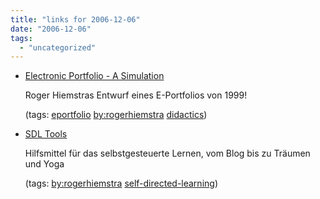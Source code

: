 ```yaml
---
title: "links for 2006-12-06"
date: "2006-12-06"
tags: 
  - "uncategorized"
---
```


- [Electronic Portfolio - A Simulation](http://home.twcny.rr.com/hiemstra/eportfolio.html)
    
    Roger Hiemstras Entwurf eines E-Portfolios von 1999!
    
    (tags: [eportfolio](http://del.icio.us/heinzwittenbrink/eportfolio) [by:rogerhiemstra](http://del.icio.us/heinzwittenbrink/by:rogerhiemstra) [didactics](http://del.icio.us/heinzwittenbrink/didactics))
    
- [SDL Tools](http://home.twcny.rr.com/hiemstra/sdltools.html)
    
    Hilfsmittel für das selbstgesteuerte Lernen, vom Blog bis zu Träumen und Yoga
    
    (tags: [by:rogerhiemstra](http://del.icio.us/heinzwittenbrink/by:rogerhiemstra) [self-directed-learning](http://del.icio.us/heinzwittenbrink/self-directed-learning))
